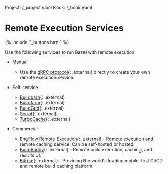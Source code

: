 Project: /_project.yaml
Book: /_book.yaml

# Remote Execution Services

{% include "_buttons.html" %}

Use the following services to run Bazel with remote execution:

*   Manual

    * Use the [gRPC protocol](https://github.com/bazelbuild/remote-apis){: .external}
      directly to create your own remote execution service.

*   Self-service

    * [Buildbarn](https://github.com/buildbarn){: .external}
    * [Buildfarm](https://github.com/bazelbuild/bazel-buildfarm){: .external}
    * [BuildGrid](https://gitlab.com/BuildGrid/buildgrid){: .external}
    * [Scoot](https://github.com/twitter/scoot){: .external}
    * [TurboCache](https://github.com/allada/turbo-cache){: .external}

*   Commercial

    * [EngFlow Remote Execution](https://www.engflow.com){: .external} - Remote execution
      and remote caching service. Can be self-hosted or hosted.
    * [BuildBuddy](https://www.buildbuddy.io){: .external} - Remote build execution,
      caching, and results UI.
    * [Bitrise](https://bitrise.io/why/features/mobile-build-caching-for-better-build-test-performance){: .external} - Providing the world's leading mobile-first CI/CD and remote build caching platform.
